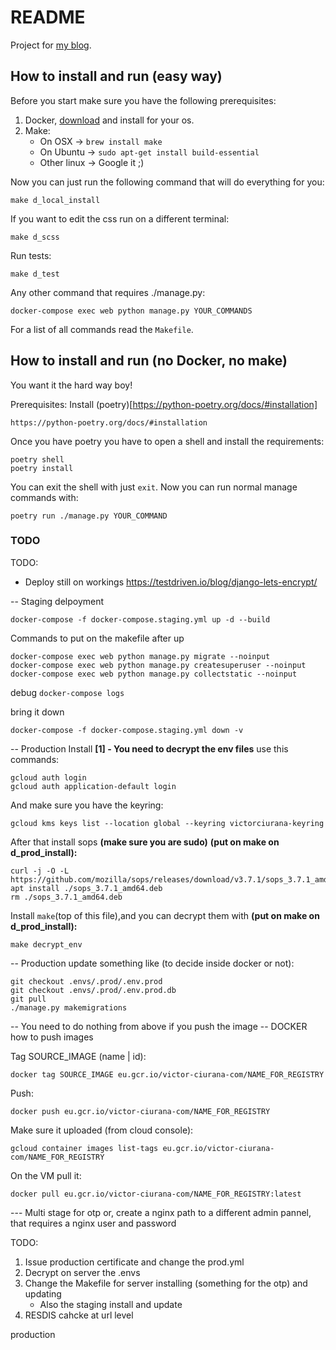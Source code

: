 # README #

Project for [my blog](https://victorciurana.com).

## How to install and run (easy way) ##
Before you start make sure you have the following prerequisites:
1. Docker, [download](https://docs.docker.com/engine/install/) and install for your os.
2. Make:
    - On OSX -> ```brew install make```
    - On Ubuntu -> ```sudo apt-get install build-essential```
    - Other linux -> Google it ;)

Now you can just run the following command that will do everything for you:
```
make d_local_install
```

If you want to edit the css run on a different terminal:
```
make d_scss
```

Run tests:
```
make d_test
```

Any other command that requires ./manage.py:
```
docker-compose exec web python manage.py YOUR_COMMANDS
```

For a list of all commands read the ```Makefile```.

## How to install and run (no Docker, no make) ##
You want it the hard way boy!

Prerequisites:
Install (poetry)[https://python-poetry.org/docs/#installation]
```
https://python-poetry.org/docs/#installation
```

Once you have poetry you have to open a shell and install the requirements:
```
poetry shell
poetry install
```

You can exit the shell with just ```exit```.
Now you can run normal manage commands with:
```
poetry run ./manage.py YOUR_COMMAND
```




### TODO ###
TODO:
* Deploy still on workings
https://testdriven.io/blog/django-lets-encrypt/

-- Staging delpoyment

```
docker-compose -f docker-compose.staging.yml up -d --build
```

Commands to put on the makefile after up
```
docker-compose exec web python manage.py migrate --noinput
docker-compose exec web python manage.py createsuperuser --noinput
docker-compose exec web python manage.py collectstatic --noinput
```

debug ```docker-compose logs```

bring it down
```
docker-compose -f docker-compose.staging.yml down -v
```

-- Production Install
**[1] - You need to decrypt the env files** use this commands:
```
gcloud auth login
gcloud auth application-default login
```
And make sure you have the keyring:
```
gcloud kms keys list --location global --keyring victorciurana-keyring
```

After that install sops
__(make sure you are sudo)__
__(put on make on d_prod_install):__
```
curl -j -O -L https://github.com/mozilla/sops/releases/download/v3.7.1/sops_3.7.1_amd64.deb
apt install ./sops_3.7.1_amd64.deb
rm ./sops_3.7.1_amd64.deb
```

Install ```make```(top of this file),and you can decrypt them with
__(put on make on d_prod_install):__
```
make decrypt_env
```

-- Production update
something like (to decide inside docker or not):
```
git checkout .envs/.prod/.env.prod
git checkout .envs/.prod/.env.prod.db
git pull
./manage.py makemigrations
```


-- You need to do nothing from above if you push the image
-- DOCKER how to push images

Tag SOURCE_IMAGE (name | id):
```
docker tag SOURCE_IMAGE eu.gcr.io/victor-ciurana-com/NAME_FOR_REGISTRY
```

Push:
```
docker push eu.gcr.io/victor-ciurana-com/NAME_FOR_REGISTRY
```

Make sure it uploaded (from cloud console):
```
gcloud container images list-tags eu.gcr.io/victor-ciurana-com/NAME_FOR_REGISTRY
```

On the VM pull it:
```
docker pull eu.gcr.io/victor-ciurana-com/NAME_FOR_REGISTRY:latest
```


--- Multi stage for otp or, create a nginx path to a different admin pannel,
that requires a nginx user and password

TODO:
1. Issue production certificate and change the prod.yml
2. Decrypt on server the .envs
3. Change the Makefile for server installing (something for the otp) and updating
    - Also the staging install and update
4. RESDIS cahcke at url level

production